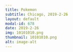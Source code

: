 ```yaml
---
title: Pokemon
subtitle: Chicago, 2019-2-26
layout: default
modal-id: 678
date: 2019-2-26
img: 10101010.png
thumbnail: 10101010.png
alt: image-alt
---
```

